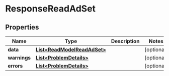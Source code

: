 

# ResponseReadAdSet

## Properties

Name | Type | Description | Notes
------------ | ------------- | ------------- | -------------
**data** | [**List&lt;ReadModelReadAdSet&gt;**](ReadModelReadAdSet.md) |  |  [optional]
**warnings** | [**List&lt;ProblemDetails&gt;**](ProblemDetails.md) |  |  [optional]
**errors** | [**List&lt;ProblemDetails&gt;**](ProblemDetails.md) |  |  [optional]



